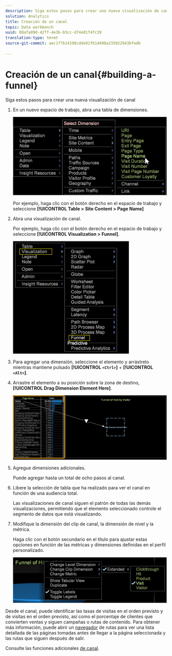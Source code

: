 ```yaml
---
description: Siga estos pasos para crear una nueva visualización de canal
solution: Analytics
title: Creación de un canal
topic: Data workbench
uuid: 88afa09d-42ff-4e3b-b5cc-d74e01f4fc39
translation-type: tm+mt
source-git-commit: aec1f7b14198cdde91f61d490a235022943bfedb

---
```



# Creación de un canal{#building-a-funnel}

Siga estos pasos para crear una nueva visualización de canal

<!-- <a id="section_A8F5530114814B689C298E369AD0643E"></a> -->

1. En un nuevo espacio de trabajo, abra una tabla de dimensiones.

   ![](assets/dimension_table_pagename.png)

   Por ejemplo, haga clic con el botón derecho en el espacio de trabajo y seleccione **[!UICONTROL Table > Site Content > Page Name]**

1. Abra una visualización de canal.

   Por ejemplo, haga clic con el botón derecho en el espacio de trabajo y seleccione **[!UICONTROL Visualization > Funnel]**.

   ![](assets/step2-funnel.png)

1. Para agregar una dimensión, seleccione el elemento y arrástrelo mientras mantiene pulsado **[!UICONTROL `<Ctrl>`]** + **[!UICONTROL `<Alt>`]**.

1. Arrastre el elemento a su posición sobre la zona de destino, **[!UICONTROL Drag Dimension Element Here]**.

   ![](assets/step4-funnel.png)

1. Agregue dimensiones adicionales.

   Puede agregar hasta un total de ocho pasos al canal.
1. Libere la selección de tabla que ha realizado para ver el canal en función de una audiencia total.

   Las visualizaciones de canal siguen el patrón de todas las demás visualizaciones, permitiendo que el elemento seleccionado controle el segmento de datos que está visualizando.
1. Modifique la dimensión del clip de canal, la dimensión de nivel y la métrica.

   Haga clic con el botón secundario en el título para ajustar estas opciones en función de las métricas y dimensiones definidas en el perfil personalizado.

   ![](assets/last-image-funnel.png)

Desde el canal, puede identificar las tasas de visitas en el orden previsto y de visitas en el orden previsto, así como el porcentaje de clientes que convierten ventas y siguen campañas o rutas de contenido. Para obtener más información, puede abrir un [navegador](../../../../home/c-get-started/c-analysis-vis/c-funnel-visualization/c-path-browser-funnel.md#concept-b0cedf7a28ae422696ded1258c9a4119) de rutas para ver una lista detallada de las páginas tomadas antes de llegar a la página seleccionada y las rutas que siguen después de salir.

Consulte las funciones adicionales [de canal](../../../../home/c-get-started/c-analysis-vis/c-funnel-visualization/c-funnel-visualization-features.md#concept-e65c81fe17794acd8d00d796b1780dc3).
